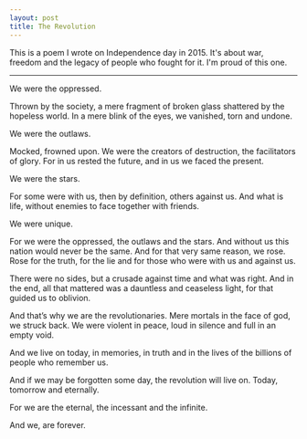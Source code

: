```yaml
---
layout: post
title: The Revolution
---
```

This is a poem I wrote on Independence day in 2015. It's about war, freedom and the legacy of people who fought for it. I'm proud of this one.

***

We were the oppressed. 

Thrown by the society, a mere fragment of broken glass shattered by the hopeless world. In a mere blink of the eyes, we vanished, torn and undone.

We were the outlaws.

Mocked, frowned upon. We were the creators of destruction, the facilitators of glory. For in us rested the future, and in us we faced the present.

We were the stars.

For some were with us, then by definition, others against us. And what is life, without enemies to face together with friends.

We were unique.

For we were the oppressed, the outlaws and the stars. And without us this nation would never be the same. And for that very same reason, we rose. Rose for the truth, for the lie and for those who were with us and against us.

There were no sides, but a crusade against time and what was right. And in the end, all that mattered was a dauntless and ceaseless light, for that guided us to oblivion.

And that’s why we are the revolutionaries. Mere mortals in the face of god, we struck back. We were violent in peace, loud in silence and full in an empty void.

And we live on today, in memories, in truth and in the lives of the billions of people who remember us. 

And if we may be forgotten some day, the revolution will live on. Today, tomorrow and eternally.

For we are the eternal, the incessant and the infinite.

And we, are forever.
